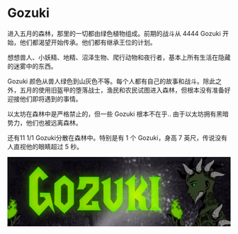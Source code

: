 # Gozuki

进入五月的森林，那里的一切都由绿色植物组成。前期的战斗从 4444 Gozuki 开始，他们都渴望开始传承。他们都有继承王位的计划。

想想兽人、小妖精、地精、沼泽生物、爬行动物和夜行者，基本上所有生活在隐藏的迷雾中的东西。

Gozuki 颜色从兽人绿色到山灰色不等。每个人都有自己的故事和战斗。除此之外，五月的使用旧盔甲的堕落战士，渔民和农民试图进入森林，但根本没有准备好迎接他们即将遇到的事情。

以太坊在森林中是严格禁止的，但一些 Gozuki 根本不在乎.. 由于以太坊拥有黑暗势力，他们也被远离森林。

还有11 1/1 Gozuki分散在森林中。特别是有 1 个 Gozuki，身高 7 英尺，传说没有人直视他的眼睛超过 5 秒。

![nft](微信截图_20220827144111.png)
